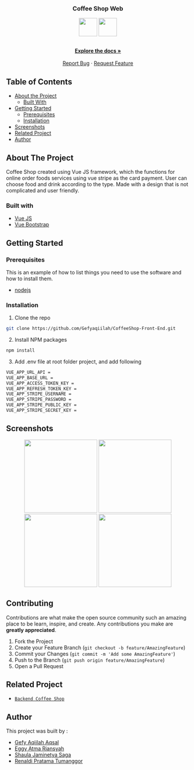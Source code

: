 <br />
<p align="center">

  <h3 align="center">Coffee Shop Web</h3>
  <p align="center" class="flex">
    <image align="center" width="50" height="50" src='./screenshots/coffee-logo.png' />
    <image align="center" width="50" height="50" src='./screenshots/logo.png' />
  </p>

  <p align="center">
    <br />
    <a href="https://github.com/Gefyaqiilah/CoffeeShop-Front-End"><strong>Explore the docs »</strong></a>
    <br />
    <br />
    <a href="https://github.com/Gefyaqiilah/CoffeeShop-Front-End/issues">Report Bug</a>
    ·
    <a href="https://github.com/Gefyaqiilah/CoffeeShop-Front-End/issues">Request Feature</a>
  </p>
</p>

<!-- TABLE OF CONTENTS -->
## Table of Contents

* [About the Project](#about-the-project)
  * [Built With](#built-with)
* [Getting Started](#getting-started)
  * [Prerequisites](#prerequisites)
  * [Installation](#installation)
* [Screenshots](#screenshots)
* [Related Project](#related-project-backend)
* [Author](#author)

<!-- ABOUT THE PROJECT -->
## About The Project


Coffee Shop created using Vue JS framework, which the functions for online order foods services using vue stripe as the card payment. User can choose food and drink according to the type. Made with a design that is not complicated and user friendly.

### Built with
* [Vue JS](https://vuejs.org/)
* [Vue Bootstrap](https://bootstrap-vue.org/)

<!-- GETTING STARTED -->
## Getting Started

### Prerequisites

This is an example of how to list things you need to use the software and how to install them.

* [nodejs](https://nodejs.org/en/download/)

### Installation

1. Clone the repo
```sh
git clone https://github.com/Gefyaqiilah/CoffeeShop-Front-End.git
```
2. Install NPM packages
```sh
npm install
```
3. Add .env file at root folder project, and add following
```sh
VUE_APP_URL_API = 
VUE_APP_BASE_URL = 
VUE_APP_ACCESS_TOKEN_KEY = 
VUE_APP_REFRESH_TOKEN_KEY = 
VUE_APP_STRIPE_USERNAME = 
VUE_APP_STRIPE_PASSWORD = 
VUE_APP_STRIPE_PUBLIC_KEY = 
VUE_APP_STRIPE_SECRET_KEY = 
```



<!-- ROADMAP -->
## Screenshots

<p align='center'>
  <span>
      <image width="200" height="200" src='./screenshots/login.png' />
      <image width="200" height="200" src='./screenshots/product-details.png' />
      <image width="200" height="200" src='./screenshots/payment-detai.png' />
      <image width="200" height="200" src='./screenshots/profile.png' />
     

<!-- CONTRIBUTING -->
## Contributing

Contributions are what make the open source community such an amazing place to be learn, inspire, and create. Any contributions you make are **greatly appreciated**.

1. Fork the Project
2. Create your Feature Branch (`git checkout -b feature/AmazingFeature`)
3. Commit your Changes (`git commit -m 'Add some AmazingFeature'`)
4. Push to the Branch (`git push origin feature/AmazingFeature`)
5. Open a Pull Request



## Related Project
* [`Backend Coffee Shop`](https://github.com/Gefyaqiilah/CoffeeShop-Back-End)


## Author
This project was built by :
* [Gefy Aqiilah Aqsal](https://github.com/Gefyaqiilah)
* [Eggy Atma Riansyah](https://github.com/eggyatma2908)
* [Shaula Jaminetya Saga](https://github.com/sjasminetya)
* [Renaldi Pratama Tumanggor](https://github.com/renaldipratama97)
